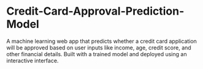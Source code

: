 # Credit-Card-Approval-Prediction-Model
A machine learning web app that predicts whether a credit card application will be approved based on user inputs like income, age, credit score, and other financial details. Built with a trained model and deployed using an interactive interface.
